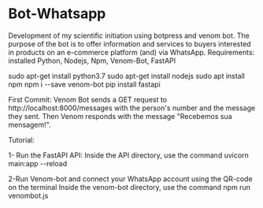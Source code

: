 # Bot-Whatsapp
Development of my scientific initiation using botpress and venom bot.
The purpose of the bot is to offer information and services to buyers interested in products on an e-commerce platform (and) via WhatsApp.
Requirements: installed Python, Nodejs, Npm, Venom-Bot, FastAPI

sudo apt-get install python3.7
sudo apt-get install nodejs
sudo apt install npm
npm i --save venom-bot
pip install fastapi

First Commit:
Venom Bot sends a GET request to http://localhost:8000/messages with the person's number and the message they sent. Then Venom responds with the message "Recebemos sua mensagem!".

Tutorial: 

1- Run the FastAPI API:
Inside the API directory, use the command uvicorn main:app --reload

2-Run Venom-bot and connect your WhatsApp account using the QR-code on the terminal
Inside the venom-bot directory, use the command
npm run venombot.js
